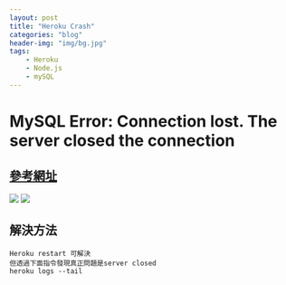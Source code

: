 ```yaml
---
layout: post
title: "Heroku Crash"
categories: "blog"
header-img: "img/bg.jpg"
tags:
    - Heroku
    - Node.js
    - mySQL
---
```


# MySQL Error: Connection lost. The server closed the connection

## [參考網址](https://medium.com/%E4%B8%80%E5%80%8B%E5%B0%8F%E5%B0%8F%E5%B7%A5%E7%A8%8B%E5%B8%AB%E7%9A%84%E9%9A%A8%E6%89%8B%E7%AD%86%E8%A8%98/nodejs-%E8%A7%A3%E6%B1%BAmysql-error-connection-lost-the-server-closed-the-connection%E7%9A%84%E6%96%B9%E6%B3%95-d374bdddf9c1)

![](https://i.imgur.com/sUGxRsS.png)
![](https://i.imgur.com/yDIhkJ3.png)


## 解決方法
```
Heroku restart 可解決
但透過下面指令發現真正問題是server closed
heroku logs --tail
```

